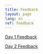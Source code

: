 ```yaml
---
title: Feedback
layout: page
lang: en
ref: feedback
---
```

[Day 1 Feedback](https://forms.gle/cPdUBtojAqDXpB3P8)

[Day 2 Feedback](https://forms.gle/q9JYT5PvQUok7W7q9)

<!---

[Day 3 Feedback](https://forms.gle/xksMmyoca9WKnu5p8)

[Day 4 Feedback](https://forms.gle/JPHZW2pDokMYa9xd8)

[Day 5 Feedback](https://forms.gle/ahrzLesGpAKjWYwGA)

--->
